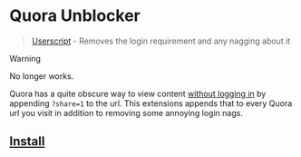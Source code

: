 # Quora Unblocker

> [Userscript](http://wiki.greasespot.net/User_script) - Removes the login requirement and any nagging about it

> [!WARNING]
> No longer works.

Quora has a quite obscure way to view content [without logging in](http://blog.quora.com/Making-Sharing-Better) by appending `?share=1` to the url. This extensions appends that to every Quora url you visit in addition to removing some annoying login nags.

## [Install][install]

[install]: https://greasyfork.org/scripts/5224-quora-unblocker
